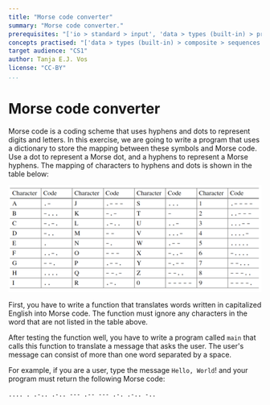 ```yaml
---
title: "Morse code converter"
summary: "Morse code converter."
prerequisites: "['io > standard > input', 'data > types (built-in) > primitive > numeric', 'data > types (built-in) > composite > sequences > strings', 'imperative programming > variables']"
concepts practised: "['data > types (built-in) > composite > sequences > strings', 'data > types (built-in) > composite > dictionaries', 'control flow > conditionals', 'control flow > loops', 'expressions > operators > arithmetic operators']"
target audience: "CS1"
author: Tanja E.J. Vos
license: "CC-BY"
...
```


# Morse code converter

Morse code is a coding scheme that uses hyphens and dots to
represent digits and letters. In this exercise, we are going to
write a program that uses a dictionary to store the mapping between
these symbols and Morse code. Use a dot to represent a Morse dot,
and a hyphens to represent a Morse hyphens. The mapping of
characters to hyphens and dots is shown in the table below:

![image](images/morse.png)

First, you have to write a function that translates words written in
capitalized English into Morse code. The function must ignore any
characters in the word that are not listed in the table above.

After testing the function well, you have to write a program called
`main` that calls this function to translate a message that asks the
user. The user's message can consist of more than one word separated
by a space.

For example, if you are a user, type the message `Hello, World`! and
your program must return the following Morse code:

    .... . .-.. .-.. --- .-- --- .-. .-.. -..



